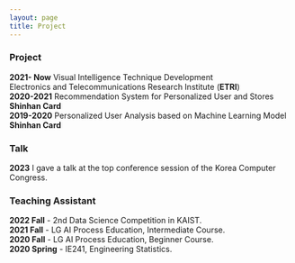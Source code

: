 ```yaml
---
layout: page
title: Project
---
```



### Project

**2021- Now** Visual Intelligence Technique Development  
Electronics and Telecommunications Research Institute (**ETRI**)  
**2020-2021** Recommendation System for Personalized User and Stores  
**Shinhan Card**  
**2019-2020** Personalized User Analysis based on Machine Learning Model  
**Shinhan Card**

### Talk

**2023** I gave a talk at the top conference session of the Korea Computer Congress.  

### Teaching Assistant
**2022 Fall** - 2nd Data Science Competition in KAIST.  
**2021 Fall** - LG AI Process Education, Intermediate Course.  
**2020 Fall** - LG AI Process Education, Beginner Course.  
**2020 Spring** - IE241, Engineering Statistics.

